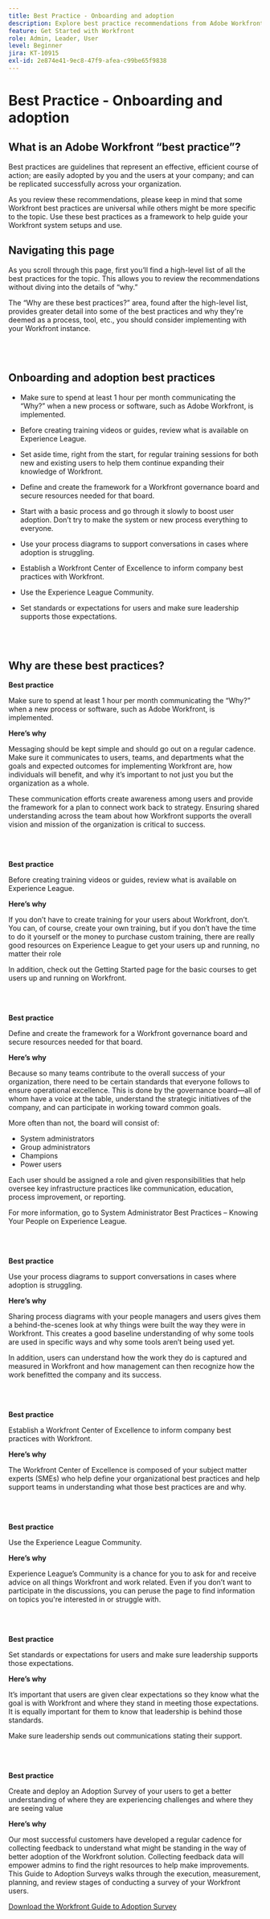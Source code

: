 ```yaml
---
title: Best Practice - Onboarding and adoption
description: Explore best practice recommendations from Adobe Workfront experts about onboarding users to Workfront and increasing user adoption.
feature: Get Started with Workfront
role: Admin, Leader, User
level: Beginner
jira: KT-10915
exl-id: 2e874e41-9ec8-47f9-afea-c99be65f9838
---
```

# Best Practice - Onboarding and adoption

## What is an Adobe Workfront “best practice”? 

Best practices are guidelines that represent an effective, efficient course of action; are easily adopted by you and the users at your company; and can be replicated successfully across your organization. 

As you review these recommendations, please keep in mind that some Workfront best practices are universal while others might be more specific to the topic. Use these best practices as a framework to help guide your Workfront system setups and use.

## Navigating this page 

As you scroll through this page, first you’ll find a high-level list of all the best practices for the topic. This allows you to review the recommendations without diving into the details of “why.” 

The “Why are these best practices?” area, found after the high-level list, provides greater detail into some of the best practices and why they're deemed as a process, tool, etc., you should consider implementing with your Workfront instance. 

</br>
</br>

## Onboarding and adoption best practices 

* Make sure to spend at least 1 hour per month communicating the “Why?” when a new process or software, such as Adobe Workfront, is implemented. 

* Before creating training videos or guides, review what is available on Experience League. 

* Set aside time, right from the start, for regular training sessions for both new and existing users to help them continue expanding their knowledge of Workfront. 

* Define and create the framework for a Workfront governance board and secure resources needed for that board. 

* Start with a basic process and go through it slowly to boost user adoption. Don’t try to make the system or new process everything to everyone. 

* Use your process diagrams to support conversations in cases where adoption is struggling. 

* Establish a Workfront Center of Excellence to inform company best practices with Workfront. 

* Use the Experience League Community. 

* Set standards or expectations for users and make sure leadership supports those expectations. 

</br>
</br>


## Why are these best practices? 

**Best practice**

Make sure to spend at least 1 hour per month communicating the “Why?” when a new process or software, such as Adobe Workfront, is implemented.

**Here’s why**

Messaging should be kept simple and should go out on a regular cadence. Make sure it communicates to users, teams, and departments what the goals and expected outcomes for implementing Workfront are, how individuals will benefit, and why it’s important to not just you but the organization as a whole.  

These communication efforts create awareness among users and provide the framework for a plan to connect work back to strategy. Ensuring shared understanding across the team about how Workfront supports the overall vision and mission of the organization is critical to success. 

</br>
</br>

**Best practice**

Before creating training videos or guides, review what is available on Experience League. 

**Here’s why**
 
If you don’t have to create training for your users about Workfront, don’t. You can, of course, create your own training, but if you don’t have the time to do it yourself or the money to purchase custom training, there are really good resources on Experience League to get your users up and running, no matter their role  

In addition, check out the Getting Started page for the basic courses to get users up and running on Workfront. 

</br>
</br>

**Best practice**

Define and create the framework for a Workfront governance board and secure resources needed for that board. 

**Here’s why**

Because so many teams contribute to the overall success of your organization, there need to be certain standards that everyone follows to ensure operational excellence. This is done by the governance board—all of whom have a voice at the table, understand the strategic initiatives of the company, and can participate in working toward common goals. 

More often than not, the board will consist of:  

* System administrators 
* Group administrators 
* Champions 
* Power users 
 

Each user should be assigned a role and given responsibilities that help oversee key infrastructure practices like communication, education, process improvement, or reporting.   

For more information, go to System Administrator Best Practices – Knowing Your People on Experience League.  

</br>
</br>

**Best practice**

Use your process diagrams to support conversations in cases where adoption is struggling.

**Here’s why**

Sharing process diagrams with your people managers and users gives them a behind-the-scenes look at why things were built the way they were in Workfront. This creates a good baseline understanding of why some tools are used in specific ways and why some tools aren’t being used yet. 

In addition, users can understand how the work they do is captured and measured in Workfront and how management can then recognize how the work benefitted the company and its success.

</br>
</br>

**Best practice**

Establish a Workfront Center of Excellence to inform company best practices with Workfront. 

**Here’s why**

The Workfront Center of Excellence is composed of your subject matter experts (SMEs) who help define your organizational best practices and help support teams in understanding what those best practices are and why. 

</br>
</br>

**Best practice**

Use the Experience League Community. 

**Here’s why**

Experience League’s Community is a chance for you to ask for and receive advice on all things Workfront and work related. Even if you don’t want to participate in the discussions, you can peruse the page to find information on topics you're interested in or struggle with. 

</br>
</br>


**Best practice**

Set standards or expectations for users and make sure leadership supports those expectations.

**Here’s why**

It’s important that users are given clear expectations so they know what the goal is with Workfront and where they stand in meeting those expectations. It is equally important for them to know that leadership is behind those standards. 


Make sure leadership sends out communications stating their support.

</br>
</br>


**Best practice**

Create and deploy an Adoption Survey of your users to get a better understanding of where they are experiencing challenges and where they are seeing value

**Here’s why**

Our most successful customers have developed a regular cadence for collecting feedback to understand what might be standing in the way of better adoption of the Workfront solution. Collecting feedback data will empower admins to find the right resources to help make improvements. This Guide to Adoption Surveys walks through the execution, measurement, planning, and review stages of conducting a survey of your Workfront users.

<a href="assets/adoption-survey-guide.zipf" class="spectrum-Button spectrum-Button--outline spectrum-Button--primary spectrum-Button--sizeM">
<span class="spectrum-Button-label has-no-wrap has-text-weight-bold">Download the Workfront Guide to Adoption Survey </span></a>

